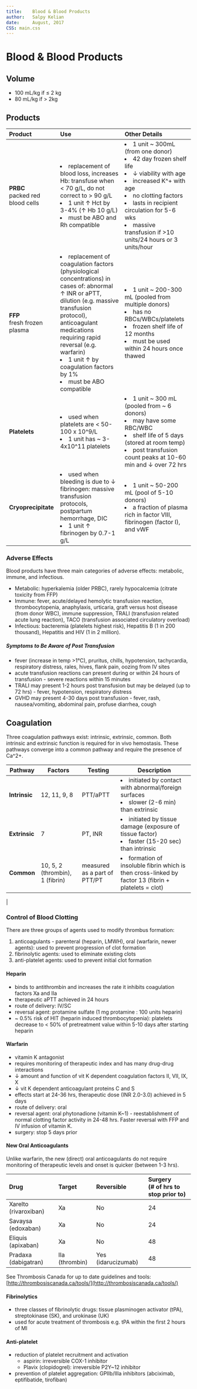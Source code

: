 ```yaml
---
title:    Blood & Blood Products
author:   Salpy Kelian  
date:     August, 2017  
CSS: main.css  
---
```


# Blood & Blood Products #

## Volume ##
* 100 mL/kg if &le; 2 kg
* 80 mL/kg if > 2kg
## Products ##

|Product	| Use	| Other Details	|  
| :------	| :------	| :------
|**PRBC**<br>packed red blood cells	|  <li>replacement of blood loss, increases Hb: transfuse when &lt; 70 g/L, do not correct to &gt; 90 g/L <li>1 unit &uparrow; Hct by 3-4% (&uparrow; Hb 10 g/L)<li>must be ABO and Rh compatible	| <li>1 unit ~ 300mL (from one donor)<li>42 day frozen shelf life <li>&downarrow; viability with age<li>increased K^+ with age<li>no clotting factors<li>lasts in recipient circulation for 5-6 wks<li>massive transfusion if >10 units/24 hours or 3 units/hour  
|**FFP**<br/>fresh frozen plasma| <li>replacement of coagulation factors (physiological concentrations) in cases of: abnormal &uparrow; INR or aPTT, dilution (e.g. massive transfusion protocol), anticoagulant medications requiring rapid reversal (e.g. warfarin)<li>1 unit &uparrow; by coagulation factors by 1%<li>must be ABO compatible	|<li>1 unit ~ 200-300 mL (pooled from multiple donors) <li>has no RBCs/WBCs/platelets <li>frozen shelf life of 12 months <li> must be used within 24 hours once thawed  
|**Platelets**| <li>used when platelets are &lt; 50-100 x 10^9/L <li>1 unit has ~ 3-4x10^11 platelets	| <li>1 unit ~ 300 mL (pooled from ~ 6 donors) <li>may have some RBC/WBC <li>shelf life of 5 days (stored at room temp) <li>post transfusion count peaks at 10-60 min and &downarrow; over 72 hrs  
|**Cryoprecipitate** | <li>used when bleeding is due to &downarrow; fibrinogen: massive transfusion protocols, postpartum hemorrhage, DIC <li> 1 unit &uparrow; fibrinogen by 0.7-1 g/L| <li>1 unit ~ 50-200 mL (pool of 5-10 donors)  <li>a fraction of plasma rich in factor VIII, fibrinogen (factor I), and vWF


### Adverse Effects ###
Blood products have three main categories of adverse effects: metabolic, immune, and infectious.

* Metabolic: hyperkalemia (older PRBC), rarely hypocalcemia (citrate toxicity from FFP)
* Immune: fever, acute/delayed hemolytic transfusion reaction, thrombocytopenia, anaphylaxis, urticaria, graft versus host disease (from donor WBC), immune suppression, TRALI (transfusion related acute lung reaction), TACO (transfusion associated circulatory overload)
* Infectious: bacteremia (platelets highest risk), Hepatitis B (1 in 200 thousand), Hepatitis and HIV (1 in 2 million).

##### Symptoms to Be Aware of Post Transfusion #####
* fever (increase in temp >1&deg;C), pruritus, chills, hypotension, tachycardia, respiratory distress, rales, hives, flank pain, oozing from IV sites
* acute transfusion reactions can present during or within 24 hours of transfusion - severe reactions within 15 minutes
* TRALI may present 1-2 hours post transfusion but may be delayed (up to 72 hrs) - fever, hypotension, respiratory distress
* GVHD may present 4-30 days post transfusion - fever, rash, nausea/vomiting, abdominal pain, profuse diarrhea, cough

## Coagulation ##
Three coagulation pathways exist: intrinsic, extrinsic, common. Both intrinsic and extrinsic function is required for in vivo hemostasis. These pathways converge into a common pathway and require the presence of Ca^2+.

|Pathway	| Factors	| Testing	| Description	|
| ------	| ------	| ------	|   ------	|
| **Intrinsic**	| 12, 11, 9, 8	| PTT/aPTT	| <li>initiated by contact with abnormal/foreign surfaces <li>slower (2-6 min) than extrinsic	|  
| **Extrinsic**	| 7	| PT, INR	| <li>initiated by tissue damage (exposure of tissue factor) <li>faster (15-20 sec) than intrinsic	|  
| **Common**	| 10, 5, 2 (thrombin), 1 (fibrin)	| measured as a part of PTT/PT	| <li> formation of insoluble fibrin which is then cross-linked by factor 13 (fibrin + platelets = clot)  
| 

### Control of Blood Clotting ###
There are three groups of agents used to modify thrombus formation:
<ol>
<li>anticoagulants - parenteral (heparin, LMWH), oral (warfarin, newer agents): used to prevent progression of clot formation
<li>fibrinolytic agents: used to eliminate existing clots
<li>anti-platelet agents: used to prevent initial clot formation
</ol>

####  Heparin  ####
* binds to antithrombin and increases the rate it inhibits coagulation factors Xa and IIa
* therapeutic aPTT achieved in 24 hours
* route of delivery: IV/SC
* reversal agent: protamine sulfate (1 mg protamine : 100 units heparin)
* ~ 0.5% risk of HIT (heparin induced thrombocytopenia): platelets decrease to &lt; 50% of pretreatment value within 5-10 days after starting heparin

#### Warfarin ####
* vitamin K antagonist
* requires monitoring of therapeutic index and has many drug-drug interactions
* &downarrow; amount and function of vit K dependent coagulation factors II, VII, IX, X 
* &downarrow; vit K dependent anticoagulant proteins C and S
* effects start at 24-36 hrs, therapeutic dose (INR 2.0-3.0) achieved in 5 days
* route of delivery: oral
* reversal agent: oral phytonadione (vitamin K~1) - reestablishment of normal clotting factor activity in 24-48 hrs. Faster reversal with FFP and IV infusion of vitamin K.
* surgery: stop 5 days prior

#### New Oral Anticoagulants ####
Unlike warfarin, the new (direct) oral anticoagulants do not require monitoring of therapeutic levels and onset is quicker (between 1-3 hrs). 

|Drug	| Target	| Reversible	|  Surgery<br/>(# of hrs to stop prior to) |
| :------	| :------	| :------	| :------  	| 
|Xarelto (rivaroxiban)	|  Xa	|  No	| 24 |
|Savaysa (edoxaban)| Xa | No |24|
|Eliquis (apixaban) |Xa |No|48|
|Pradaxa (dabigatran)| IIa (thrombin)| Yes (idarucizumab)| 48 |

See Thrombosis Canada for up to date guidelines and tools: [http://thrombosiscanada.ca/tools/](http://thrombosiscanada.ca/tools/)

#### Fibrinolytics ####
* three classes of fibrinolytic drugs: tissue plasminogen activator (tPA), streptokinase (SK), and urokinase (UK)
* used for acute treatment of thrombosis e.g. tPA within the first 2 hours of MI

 #### Anti-platelet ####
* reduction of platelet recruitment and activation
	* aspirin: irreversible COX-1 inhibitor
	* Plavix (clopidogrel): irreversible P2Y~12 inhibitor
* prevention of platelet aggregation: GPIIb/IIIa inhibitors (abciximab, eptifibatide, tirofiban)
